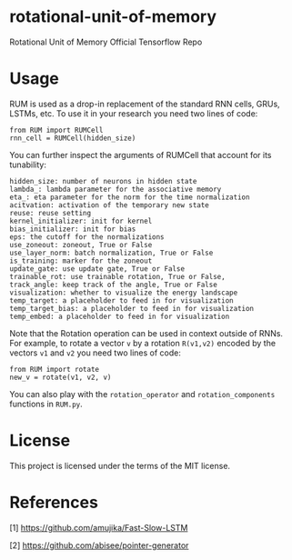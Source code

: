 # rotational-unit-of-memory

Rotational Unit of Memory Official Tensorflow Repo

# Usage
RUM is used as a drop-in replacement of the standard RNN cells, GRUs, LSTMs, etc. To use it in your research you need two lines of code:
```
from RUM import RUMCell
rnn_cell = RUMCell(hidden_size)
```
You can further inspect the arguments of RUMCell that account for its tunability:
```
hidden_size: number of neurons in hidden state
lambda_: lambda parameter for the associative memory
eta_: eta parameter for the norm for the time normalization
acitvation: activation of the temporary new state
reuse: reuse setting
kernel_initializer: init for kernel
bias_initializer: init for bias
eps: the cutoff for the normalizations
use_zoneout: zoneout, True or False
use_layer_norm: batch normalization, True or False
is_training: marker for the zoneout
update_gate: use update gate, True or False
trainable_rot: use trainable rotation, True or False,
track_angle: keep track of the angle, True or False
visualization: whether to visualize the energy landscape
temp_target: a placeholder to feed in for visualization 
temp_target_bias: a placeholder to feed in for visualization
temp_embed: a placeholder to feed in for visualization
```            
Note that the Rotation operation can be used in context outside of RNNs. For example, to rotate a vector `v` by a rotation `R(v1,v2)` encoded by the vectors `v1` and `v2` you need two lines of code: 
```
from RUM import rotate 
new_v = rotate(v1, v2, v)
```
You can also play with the `rotation_operator` and `rotation_components` functions in `RUM.py`.

# License

This project is licensed under the terms of the MIT license.

# References

[1] https://github.com/amujika/Fast-Slow-LSTM

[2] https://github.com/abisee/pointer-generator
